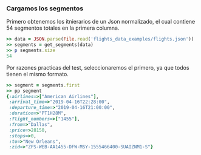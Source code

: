 <!--
Load the necessary libraries
>> require_relative '../../tool/filter_and_sort_functions_for_segments.rb'
<...>

-->

### Cargamos los segmentos

Primero obtenemos los itnierarios de un Json normalizado, el cual contiene 54 segmentos totales en la
primera columna.
```ruby
>> data = JSON.parse(File.read('flights_data_examples/flights.json'))
>> segments = get_segments(data)
>> p segments.size
54
```
Por razones practicas del test, seleccionaremos el primero, ya que todos tienen el mismo formato.
```ruby
>> segment = segments.first
>> pp segment
{:airlines=>["American Airlines"],
 :arrival_time=>"2019-04-16T22:28:00",
 :departure_time=>"2019-04-16T21:00:00",
 :duration=>"PT1H28M",
 :flight_numbers=>["1455"],
 :from=>"Dallas",
 :price=>28150,
 :stops=>0,
 :to=>"New Orleans",
 :zid=>"ZFS-WEB-AA1455-DFW-MSY-1555466400-SUAIZNM1-S"}

```
